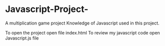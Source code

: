 # Javascript-Project-
A multiplication game project
Knowledge of Javascript used in this project.

To open the project open file index.html
To review my javascript code open Javascript.js file 
